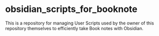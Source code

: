 # obsidian_scripts_for_booknote
This is a repository for managing User Scripts used by the owner of this repository themselves to efficiently take Book notes with Obsidian.
